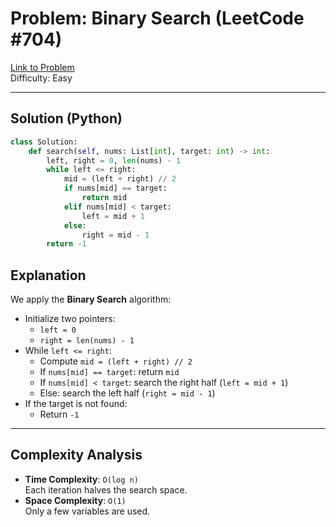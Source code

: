 # Problem: Binary Search (LeetCode #704)  
[Link to Problem](https://leetcode.com/problems/binary-search/)  
Difficulty: Easy  

---

## Solution (Python)

```python
class Solution:
    def search(self, nums: List[int], target: int) -> int:
        left, right = 0, len(nums) - 1
        while left <= right:
            mid = (left + right) // 2
            if nums[mid] == target:
                return mid
            elif nums[mid] < target:
                left = mid + 1
            else:
                right = mid - 1
        return -1
```
## Explanation

We apply the **Binary Search** algorithm:

- Initialize two pointers:
  - `left = 0`
  - `right = len(nums) - 1`
- While `left <= right`:
  - Compute `mid = (left + right) // 2`
  - If `nums[mid] == target`: return `mid`
  - If `nums[mid] < target`: search the right half (`left = mid + 1`)
  - Else: search the left half (`right = mid - 1`)
- If the target is not found:
  - Return `-1`

---

## Complexity Analysis

- **Time Complexity**: `O(log n)`  
  Each iteration halves the search space.
- **Space Complexity**: `O(1)`  
  Only a few variables are used.
